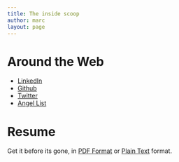 ```yaml
---
title: The inside scoop
author: marc
layout: page
---
```

# Around the Web

  * [LinkedIn][1]
  * [Github][2]
  * [Twitter][4]
  * [Angel List](https://angel.co/sibson)

# Resume

Get it before its gone, in [PDF Format][5] or [Plain Text][6] format.

 [1]: https://ca.linkedin.com/in/sibson "LinkedIn"
 [2]: https://github.com/sibson "Github"
 [4]: https://twitter.com/#!/sibson "Twitter"
 [5]: /img/marc_sibson_resume.pdf
 [6]: /img/marc_sibson_resume.txt
